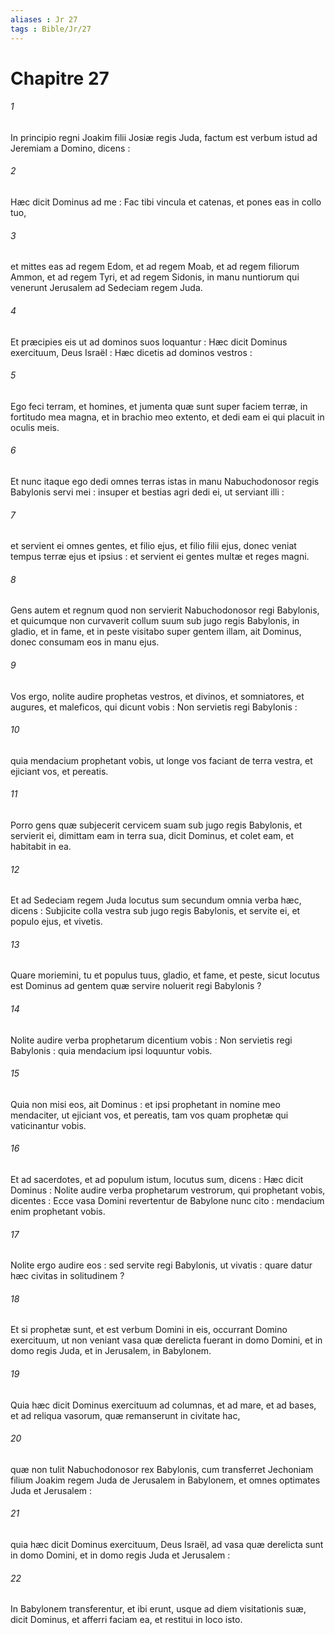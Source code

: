 ```yaml
---
aliases : Jr 27
tags : Bible/Jr/27
---
```


# Chapitre 27

###### 1
In principio regni Joakim filii Josiæ regis Juda, factum est verbum istud ad Jeremiam a Domino, dicens :
###### 2
Hæc dicit Dominus ad me : Fac tibi vincula et catenas, et pones eas in collo tuo,
###### 3
et mittes eas ad regem Edom, et ad regem Moab, et ad regem filiorum Ammon, et ad regem Tyri, et ad regem Sidonis, in manu nuntiorum qui venerunt Jerusalem ad Sedeciam regem Juda.
###### 4
Et præcipies eis ut ad dominos suos loquantur : Hæc dicit Dominus exercituum, Deus Israël : Hæc dicetis ad dominos vestros :
###### 5
Ego feci terram, et homines, et jumenta quæ sunt super faciem terræ, in fortitudo mea magna, et in brachio meo extento, et dedi eam ei qui placuit in oculis meis.
###### 6
Et nunc itaque ego dedi omnes terras istas in manu Nabuchodonosor regis Babylonis servi mei : insuper et bestias agri dedi ei, ut serviant illi :
###### 7
et servient ei omnes gentes, et filio ejus, et filio filii ejus, donec veniat tempus terræ ejus et ipsius : et servient ei gentes multæ et reges magni.
###### 8
Gens autem et regnum quod non servierit Nabuchodonosor regi Babylonis, et quicumque non curvaverit collum suum sub jugo regis Babylonis, in gladio, et in fame, et in peste visitabo super gentem illam, ait Dominus, donec consumam eos in manu ejus.
###### 9
Vos ergo, nolite audire prophetas vestros, et divinos, et somniatores, et augures, et maleficos, qui dicunt vobis : Non servietis regi Babylonis :
###### 10
quia mendacium prophetant vobis, ut longe vos faciant de terra vestra, et ejiciant vos, et pereatis.
###### 11
Porro gens quæ subjecerit cervicem suam sub jugo regis Babylonis, et servierit ei, dimittam eam in terra sua, dicit Dominus, et colet eam, et habitabit in ea.
###### 12
Et ad Sedeciam regem Juda locutus sum secundum omnia verba hæc, dicens : Subjicite colla vestra sub jugo regis Babylonis, et servite ei, et populo ejus, et vivetis.
###### 13
Quare moriemini, tu et populus tuus, gladio, et fame, et peste, sicut locutus est Dominus ad gentem quæ servire noluerit regi Babylonis ?
###### 14
Nolite audire verba prophetarum dicentium vobis : Non servietis regi Babylonis : quia mendacium ipsi loquuntur vobis.
###### 15
Quia non misi eos, ait Dominus : et ipsi prophetant in nomine meo mendaciter, ut ejiciant vos, et pereatis, tam vos quam prophetæ qui vaticinantur vobis.
###### 16
Et ad sacerdotes, et ad populum istum, locutus sum, dicens : Hæc dicit Dominus : Nolite audire verba prophetarum vestrorum, qui prophetant vobis, dicentes : Ecce vasa Domini revertentur de Babylone nunc cito : mendacium enim prophetant vobis.
###### 17
Nolite ergo audire eos : sed servite regi Babylonis, ut vivatis : quare datur hæc civitas in solitudinem ?
###### 18
Et si prophetæ sunt, et est verbum Domini in eis, occurrant Domino exercituum, ut non veniant vasa quæ derelicta fuerant in domo Domini, et in domo regis Juda, et in Jerusalem, in Babylonem.
###### 19
Quia hæc dicit Dominus exercituum ad columnas, et ad mare, et ad bases, et ad reliqua vasorum, quæ remanserunt in civitate hac,
###### 20
quæ non tulit Nabuchodonosor rex Babylonis, cum transferret Jechoniam filium Joakim regem Juda de Jerusalem in Babylonem, et omnes optimates Juda et Jerusalem :
###### 21
quia hæc dicit Dominus exercituum, Deus Israël, ad vasa quæ derelicta sunt in domo Domini, et in domo regis Juda et Jerusalem :
###### 22
In Babylonem transferentur, et ibi erunt, usque ad diem visitationis suæ, dicit Dominus, et afferri faciam ea, et restitui in loco isto.
